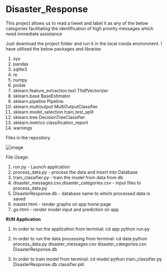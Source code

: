 # Disaster_Response

This project allows us to read a tweet and label it as any of the below categories facilitating the identification of high priority messages which need immediate assistance

Just download the project folder and run it in the local conda environment. 
I have utilised the below packages and libraries

1. sys
2. pandas
3. sqlite3
4. re 
5. numpy
6. pickle
7. sklearn.feature_extraction.text TfidfVectorizer
8. sklearn.base BaseEstimator
9. sklearn.pipeline Pipeline
10. sklearn.multioutput MultiOutputClassifier
11. sklearn.model_selection train_test_split
12. sklearn.tree DecisionTreeClassifier
13. sklearn.metrics classification_report
14. warnings

Files in the repository

![image](https://user-images.githubusercontent.com/117662647/211130962-e9575423-375a-4546-8eaa-97a711afc6aa.png)

File Usage:

1. run.py - Launch application
2. process_data.py - process the data and insert into Database
3. train_classifier.py - train the model from data from db
4. disaster_messages.csv,disaster_categories.csv - input files to process_data.py
5. DisasterResponse.db - database name to which processed data is saved
6. master.html - render graphs on app home page
7. go.html - render model input and prediction on app

**RUN Application**

1. In order to run the application from terminal: 
cd app
python run.py

2. In order to run the data processing from terminal:
cd data
python process_data.py disaster_messages.csv disaster_categories.csv DisasterResponse.db

3. In order to train model from terminal:
cd model
python train_classifier.py DisasterResponse.db classifier.pkl
